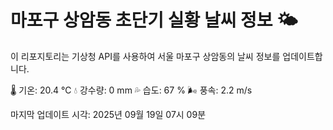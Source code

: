 
# 마포구 상암동 초단기 실황 날씨 정보 🌤️

이 리포지토리는 기상청 API를 사용하여 서울 마포구 상암동의 날씨 정보를 업데이트합니다. 

🌡️ 기온: 20.4 ℃
💧 강수량: 0 mm
💦 습도: 67 %
🌬️ 풍속: 2.2 m/s

마지막 업데이트 시각: 2025년 09월 19일 07시 09분    
